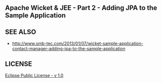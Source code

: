 ## Apache Wicket & JEE - Part 2 - Adding JPA to the Sample Application

## SEE ALSO

* http://www.smb-tec.com/2013/01/07/wicket-sample-application-contact-manager-adding-jpa-to-the-sample-application

## LICENSE

[Eclipse Public License - v 1.0](http://www.eclipse.org/legal/epl-v10.html)
